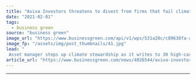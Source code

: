 ```yaml
---
title: "Aviva Investors threatens to divest from firms that fail climate tests"
date: "2021-02-01"
tags: 
  - business green
source: "business green"
image_url: "https://www.businessgreen.com/api/v1/wps/531a20c/c89638fa-a29f-43a4-be43-a4ca8995cc70/3/aviva-sign-185x114.jpg"
image_fp: "/assets/img/post_thumbnails/41.jpg"
lead: "
 Asset manager steps up climate stewardship as it writes to 30 high-carbon companies in its portfolio to urge them to take action ..."
article_url: "https://www.businessgreen.com/news/4026544/aviva-investors-threatens-divest-firms-fail-climate-tests"
---
```


---
